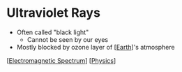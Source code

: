 # Ultraviolet Rays

- Often called "black light"
  - Cannot be seen by our eyes
- Mostly blocked by ozone layer of [[Earth]]'s atmosphere

[[Electromagnetic Spectrum]] [[Physics]]

[//begin]: # "Autogenerated link references for markdown compatibility"
[Earth]: earth "Earth 🜨"
[Electromagnetic Spectrum]: electromagnetic-spectrum "Electromagnetic Spectrum"
[Physics]: physics "Physics"
[//end]: # "Autogenerated link references"